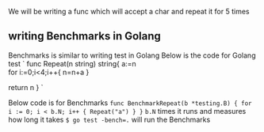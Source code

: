 We will be writing a func which will accept a char and repeat it for 5 times

## writing Benchmarks in Golang
Benchmarks is similar to writing test in Golang
Below is the code for Golang test 
`
func Repeat(n string) string{
  a:=n  
  for i:=0;i<4;i++{
    n=n+a
  }

  return n
}
`

Below code is for Benchmarks
`
func BenchmarkRepeat(b *testing.B) {
	for i := 0; i < b.N; i++ {
		Repeat("a")
	}
}
`
`b.N` times it runs and measures how long it takes 
`$ go test -bench=.` will run the Benchmarks
